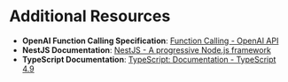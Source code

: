 # Additional Resources

- **OpenAI Function Calling Specification**:
  [Function Calling - OpenAI API](https://platform.openai.com/docs/guides/gpt/function-calling)
- **NestJS Documentation**:
  [NestJS - A progressive Node.js framework](https://docs.nestjs.com/)
- **TypeScript Documentation**:
  [TypeScript: Documentation - TypeScript 4.9](https://www.typescriptlang.org/docs/)
